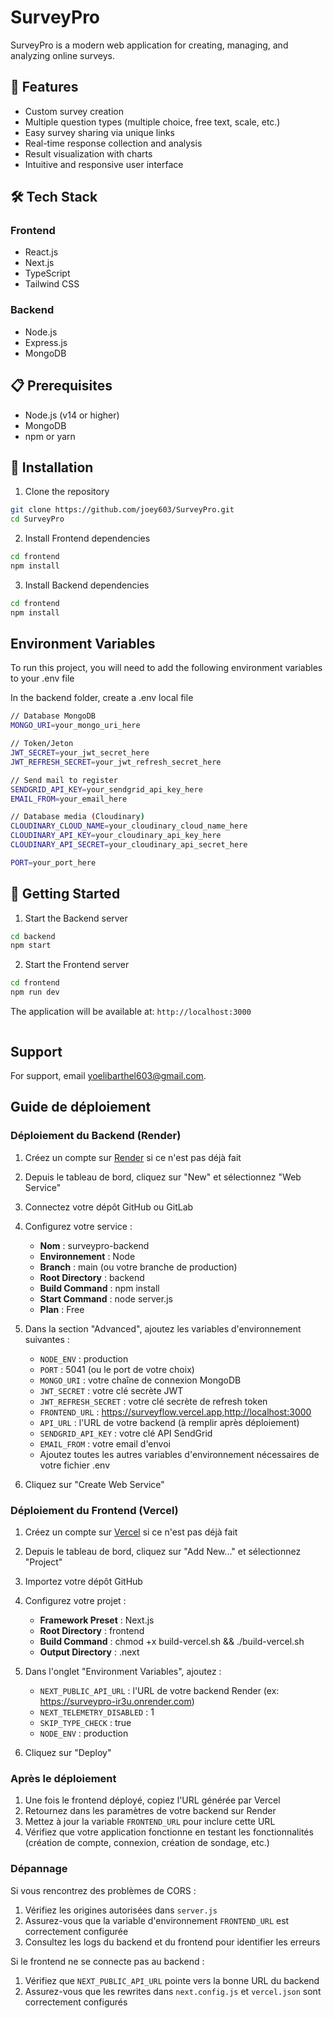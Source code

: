 # SurveyPro

SurveyPro is a modern web application for creating, managing, and analyzing online surveys.


## 🚀 Features

- Custom survey creation
- Multiple question types (multiple choice, free text, scale, etc.)
- Easy survey sharing via unique links
- Real-time response collection and analysis
- Result visualization with charts
- Intuitive and responsive user interface
## 🛠️ Tech Stack

### Frontend
- React.js
- Next.js
- TypeScript
- Tailwind CSS

### Backend
- Node.js
- Express.js
- MongoDB

## 📋 Prerequisites

- Node.js (v14 or higher)
- MongoDB
- npm or yarn

## 🔧 Installation

1. Clone the repository

```bash
git clone https://github.com/joey603/SurveyPro.git
cd SurveyPro
```
2. Install Frontend dependencies

```bash
cd frontend
npm install
```

3. Install Backend dependencies

```bash
cd frontend
npm install
```




## Environment Variables

To run this project, you will need to add the following environment variables to your .env file

In the backend folder, create a .env local file

```bash
// Database MongoDB
MONGO_URI=your_mongo_uri_here

// Token/Jeton
JWT_SECRET=your_jwt_secret_here
JWT_REFRESH_SECRET=your_jwt_refresh_secret_here

// Send mail to register
SENDGRID_API_KEY=your_sendgrid_api_key_here
EMAIL_FROM=your_email_here

// Database media (Cloudinary)
CLOUDINARY_CLOUD_NAME=your_cloudinary_cloud_name_here
CLOUDINARY_API_KEY=your_cloudinary_api_key_here
CLOUDINARY_API_SECRET=your_cloudinary_api_secret_here

PORT=your_port_here

``` 
## 🚀 Getting Started

1. Start the Backend server

```bash
cd backend
npm start
```

2. Start the Frontend server

```bash
cd frontend
npm run dev
```

The application will be available at: `http://localhost:3000`


```bash

```
## Support

For support, email yoelibarthel603@gmail.com.

## Guide de déploiement

### Déploiement du Backend (Render)

1. Créez un compte sur [Render](https://render.com/) si ce n'est pas déjà fait
2. Depuis le tableau de bord, cliquez sur "New" et sélectionnez "Web Service"
3. Connectez votre dépôt GitHub ou GitLab
4. Configurez votre service :
   - **Nom** : surveypro-backend
   - **Environnement** : Node
   - **Branch** : main (ou votre branche de production)
   - **Root Directory** : backend
   - **Build Command** : npm install
   - **Start Command** : node server.js
   - **Plan** : Free

5. Dans la section "Advanced", ajoutez les variables d'environnement suivantes :
   - `NODE_ENV` : production
   - `PORT` : 5041 (ou le port de votre choix)
   - `MONGO_URI` : votre chaîne de connexion MongoDB
   - `JWT_SECRET` : votre clé secrète JWT
   - `JWT_REFRESH_SECRET` : votre clé secrète de refresh token
   - `FRONTEND_URL` : https://surveyflow.vercel.app,http://localhost:3000
   - `API_URL` : l'URL de votre backend (à remplir après déploiement)
   - `SENDGRID_API_KEY` : votre clé API SendGrid
   - `EMAIL_FROM` : votre email d'envoi
   - Ajoutez toutes les autres variables d'environnement nécessaires de votre fichier .env

6. Cliquez sur "Create Web Service"

### Déploiement du Frontend (Vercel)

1. Créez un compte sur [Vercel](https://vercel.com/) si ce n'est pas déjà fait
2. Depuis le tableau de bord, cliquez sur "Add New..." et sélectionnez "Project"
3. Importez votre dépôt GitHub
4. Configurez votre projet :
   - **Framework Preset** : Next.js
   - **Root Directory** : frontend
   - **Build Command** : chmod +x build-vercel.sh && ./build-vercel.sh
   - **Output Directory** : .next

5. Dans l'onglet "Environment Variables", ajoutez :
   - `NEXT_PUBLIC_API_URL` : l'URL de votre backend Render (ex: https://surveypro-ir3u.onrender.com)
   - `NEXT_TELEMETRY_DISABLED` : 1
   - `SKIP_TYPE_CHECK` : true
   - `NODE_ENV` : production

6. Cliquez sur "Deploy"

### Après le déploiement

1. Une fois le frontend déployé, copiez l'URL générée par Vercel
2. Retournez dans les paramètres de votre backend sur Render
3. Mettez à jour la variable `FRONTEND_URL` pour inclure cette URL
4. Vérifiez que votre application fonctionne en testant les fonctionnalités (création de compte, connexion, création de sondage, etc.)

### Dépannage

Si vous rencontrez des problèmes de CORS :
1. Vérifiez les origines autorisées dans `server.js`
2. Assurez-vous que la variable d'environnement `FRONTEND_URL` est correctement configurée
3. Consultez les logs du backend et du frontend pour identifier les erreurs

Si le frontend ne se connecte pas au backend :
1. Vérifiez que `NEXT_PUBLIC_API_URL` pointe vers la bonne URL du backend
2. Assurez-vous que les rewrites dans `next.config.js` et `vercel.json` sont correctement configurés
